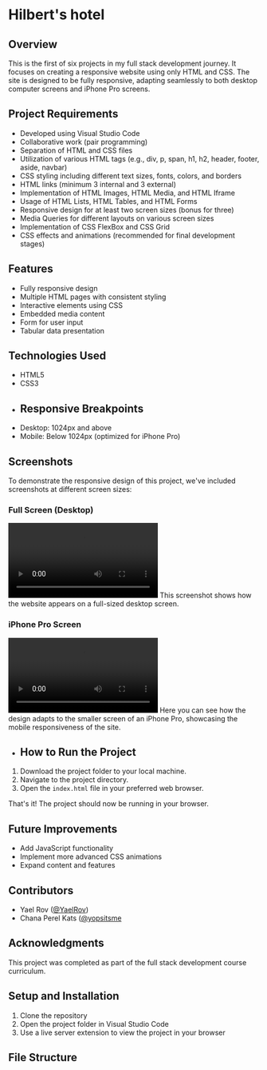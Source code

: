 # Hilbert's hotel

## Overview
This is the first of six projects in my full stack development journey. It focuses on creating a responsive website using only HTML and CSS. The site is designed to be fully responsive, adapting seamlessly to both desktop computer screens and iPhone Pro screens.

## Project Requirements
- Developed using Visual Studio Code
- Collaborative work (pair programming)
- Separation of HTML and CSS files
- Utilization of various HTML tags (e.g., div, p, span, h1, h2, header, footer, aside, navbar)
- CSS styling including different text sizes, fonts, colors, and borders
- HTML links (minimum 3 internal and 3 external)
- Implementation of HTML Images, HTML Media, and HTML Iframe
- Usage of HTML Lists, HTML Tables, and HTML Forms
- Responsive design for at least two screen sizes (bonus for three)
- Media Queries for different layouts on various screen sizes
- Implementation of CSS FlexBox and CSS Grid
- CSS effects and animations (recommended for final development stages)

## Features
- Fully responsive design
- Multiple HTML pages with consistent styling
- Interactive elements using CSS
- Embedded media content
- Form for user input
- Tabular data presentation

## Technologies Used
- HTML5
- CSS3
- ## Responsive Breakpoints
- Desktop: 1024px and above
- Mobile: Below 1024px (optimized for iPhone Pro)

## Screenshots
To demonstrate the responsive design of this project, we've included screenshots at different screen sizes:

### Full Screen (Desktop)
![Full Screen](screenshot/fullscreen_screenshot.mp4)
This screenshot shows how the website appears on a full-sized desktop screen.

### iPhone Pro Screen
![iPhone Pro Screen](screenshot/iphone_pro_screenshot.mp4)
Here you can see how the design adapts to the smaller screen of an iPhone Pro, showcasing the mobile responsiveness of the site.


  
- ## How to Run the Project
1. Download the project folder to your local machine.
2. Navigate to the project directory.
3. Open the `index.html` file in your preferred web browser.

That's it! The project should now be running in your browser.

## Future Improvements
- Add JavaScript functionality
- Implement more advanced CSS animations
- Expand content and features

## Contributors
- Yael Rov ([@YaelRov](https://github.com/YaelRov))
- Chana Perel Kats ([@yopsitsme](https://github.com/yopsitsme)

## Acknowledgments
This project was completed as part of the full stack development course curriculum.

## Setup and Installation
1. Clone the repository
2. Open the project folder in Visual Studio Code
3. Use a live server extension to view the project in your browser

## File Structure
